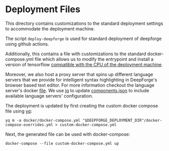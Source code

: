 # Deployment Files
This directory contains customizations to the standard deployment settings to accommodate the deployment machine.

The script `deploy-deepforge` is used for standard deployment of deepforge using github actions.

Additionally, this contains a file with customizations to the standard docker-compose.yml file which allows us to modify the entrypoint and install a version of tensorflow [compatible with the CPU of the deployment machine](https://github.com/deepforge-dev/deepforge/issues/1561).

Moreover, we also host a proxy server that spins up different language servers that we provide for intelligent syntax highlighting in DeepForge's browser based text editor. For more information checkout the language server's docker [file](../docker/Dockerfile.langservers). We use [jq](https://stedolan.github.io/jq/manual/) to update [components.json](../config/components.json) to include available language servers' configuration.

The deployment is updated by first creating the custom docker compose file using [yq](https://github.com/mikefarah/yq):
```
yq m -a docker/docker-compose.yml "$DEEPFORGE_DEPLOYMENT_DIR"/docker-compose-overrides.yml > custom-docker-compose.yml
```
Next, the generated file can be used with docker-compose:
```
docker-compose --file custom-docker-compose.yml up
```
